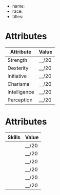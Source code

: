 
- name:
- race:
- titles:

# Attributes

Attribute   |  Value
------------|-------
Strength    | __/20
Dexterity   | __/20
Initiative  | __/20
Charisma    | __/20
Intelligence| __/20
Perception  | __/20

# Attributes

Skills      |  Value
------------|-------
            | __/20
            | __/20
            | __/20
            | __/20
            | __/20
            | __/20